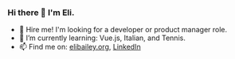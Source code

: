 ### Hi there 👋 I'm Eli.

- :wrench: Hire me! I'm looking for a developer or product manager role.
- 🌱 I’m currently learning: Vue.js, Italian, and Tennis.
- 📫 Find me on: [elibailey.org](elibailey.org), [LinkedIn](https://www.linkedin.com/in/elijahbailey/)  

<!--
**eli1797/eli1797** is a ✨ _special_ ✨ repository because its `README.md` (this file) appears on your GitHub profile.

Here are some ideas to get you started:

- 🔭 I’m currently working on ...
- 🌱 I’m currently learning ...
- 👯 I’m looking to collaborate on ...
- 🤔 I’m looking for help with ...
- 💬 Ask me about ...
- 📫 How to reach me: ...
- 😄 Pronouns: ...
- ⚡ Fun fact: ...
-->

